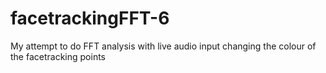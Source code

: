 # facetrackingFFT-6
 My attempt to do FFT analysis with live audio input changing the colour of the facetracking points
